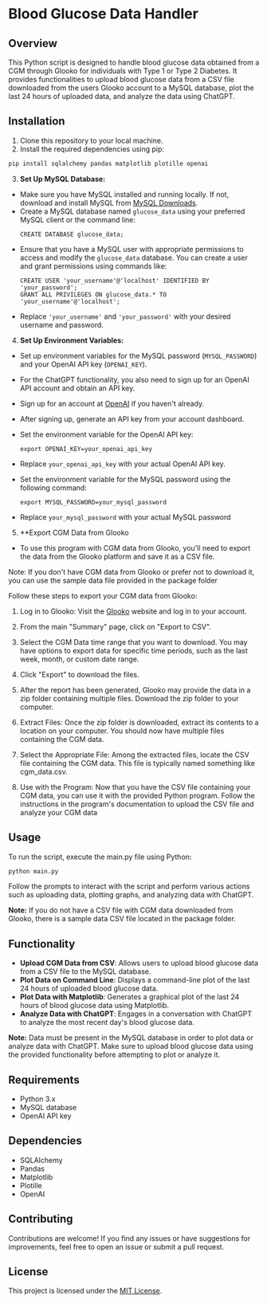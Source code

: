 # Blood Glucose Data Handler
## Overview
This Python script is designed to handle blood glucose data obtained from a CGM through Glooko for individuals with Type 1 or Type 2 Diabetes. It provides functionalities to upload blood glucose data from a CSV file downloaded from the users Glooko account to a MySQL database, plot the last 24 hours of uploaded data, and analyze the data using ChatGPT.

## Installation
1. Clone this repository to your local machine.
2. Install the required dependencies using pip:
```bash
pip install sqlalchemy pandas matplotlib plotille openai
```
3. **Set Up MySQL Database:**
- Make sure you have MySQL installed and running locally. If not, download and install MySQL from [MySQL Downloads](https://dev.mysql.com/downloads/).
- Create a MySQL database named `glucose_data` using your preferred MySQL client or the command line:
  ```
  CREATE DATABASE glucose_data;
  ```
- Ensure that you have a MySQL user with appropriate permissions to access and modify the `glucose_data` database. You can create a user and grant permissions using commands like:
  ```
  CREATE USER 'your_username'@'localhost' IDENTIFIED BY 'your_password';
  GRANT ALL PRIVILEGES ON glucose_data.* TO 'your_username'@'localhost';
  ```
- Replace `'your_username'` and `'your_password'` with your desired username and password.

4. **Set Up Environment Variables:**
- Set up environment variables for the MySQL password (`MYSQL_PASSWORD`) and your OpenAI API key (`OPENAI_KEY`).
- For the ChatGPT functionality, you also need to sign up for an OpenAI API account and obtain an API key.
- Sign up for an account at [OpenAI](https://openai.com/) if you haven't already.
- After signing up, generate an API key from your account dashboard.
- Set the environment variable for the OpenAI API key:
  ```
  export OPENAI_KEY=your_openai_api_key
  ```
- Replace `your_openai_api_key` with your actual OpenAI API key.

- Set the environment variable for the MySQL password using the following command:
  ```
  export MYSQL_PASSWORD=your_mysql_password
  ```
- Replace `your_mysql_password` with your actual MySQL password

5. **Export CGM Data from Glooko
- To use this program with CGM data from Glooko, you'll need to export the data from the Glooko
platform and save it as a CSV file. 

Note: If you don't have CGM data from Glooko or prefer not to download it, you can use the sample data file provided in the package folder

Follow these steps to export your CGM data from Glooko:

1. Log in to Glooko: Visit the [Glooko](https://glooko.com) website and log in to your account.

2. From the main "Summary" page, click on "Export to CSV".

3. Select the CGM Data time range that you want to download. You may have options to export data for specific time periods, such as the last week, month, or custom date range.

4. Click "Export" to download the files.

5. After the report has been generated, Glooko may provide the data in a zip folder containing multiple files. Download the zip folder to your computer.

6. Extract Files: Once the zip folder is downloaded, extract its contents to a location on your computer. You should now have multiple files containing the CGM data.

7. Select the Appropriate File: Among the extracted files, locate the CSV file containing the CGM data. This file is typically named something like cgm_data.csv.

8. Use with the Program: Now that you have the CSV file containing your CGM data, you can use it with the provided Python program. Follow the instructions in the program's documentation to upload the CSV file and analyze your CGM data



## Usage
To run the script, execute the main.py file using Python:
```bash
python main.py
```
Follow the prompts to interact with the script and perform various actions such as uploading data, plotting graphs, and analyzing data with ChatGPT.

**Note:** If you do not have a CSV file with CGM data downloaded from Glooko, there is a sample data CSV file located in the package folder.

## Functionality
- **Upload CGM Data from CSV**: Allows users to upload blood glucose data from a CSV file to the MySQL database.
- **Plot Data on Command Line**: Displays a command-line plot of the last 24 hours of uploaded blood glucose data.
- **Plot Data with Matplotlib**: Generates a graphical plot of the last 24 hours of blood glucose data using Matplotlib.
- **Analyze Data with ChatGPT**: Engages in a conversation with ChatGPT to analyze the most recent day's blood glucose data.

**Note:** Data must be present in the MySQL database in order to plot data or analyze data with ChatGPT. Make sure to upload blood glucose data using the provided functionality before attempting to plot or analyze it.

## Requirements
- Python 3.x
- MySQL database
- OpenAI API key

## Dependencies
- SQLAlchemy
- Pandas
- Matplotlib
- Plotille
- OpenAI

## Contributing
Contributions are welcome! If you find any issues or have suggestions for improvements, feel free to open an issue or submit a pull request.

## License
This project is licensed under the [MIT License](LICENSE).

